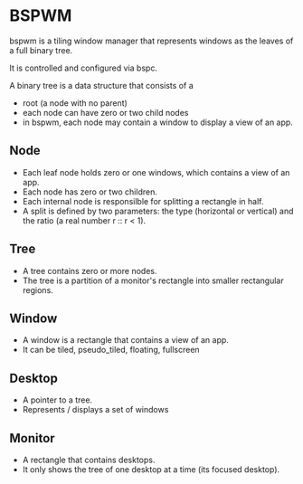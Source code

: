 # BSPWM

bspwm is a tiling window manager that represents windows as the leaves of a full binary tree.

It is controlled and configured via bspc.

A binary tree is a data structure that consists of a 
  * root (a node with no parent)
  * each node can have zero or two child nodes
  * in bspwm, each node may contain a window to display a view of an app.

## Node

  * Each leaf node holds zero or one windows, which contains a view of an app.
  * Each node has zero or two children.
  * Each internal node is responsilble for splitting a rectangle in half.
  * A split is defined by two parameters: the type (horizontal or vertical) and the ratio (a real number r :: r < 1).

## Tree

  * A tree contains zero or more nodes.
  * The tree is a partition of a monitor's rectangle into smaller rectangular regions.

## Window

  * A window is a rectangle that contains a view of an app.
  * It can be tiled, pseudo_tiled, floating, fullscreen


## Desktop

  * A pointer to a tree.
  * Represents /  displays a set of windows

## Monitor

  * A rectangle that contains desktops. 
  * It only shows the tree of one desktop at a time (its focused desktop).

